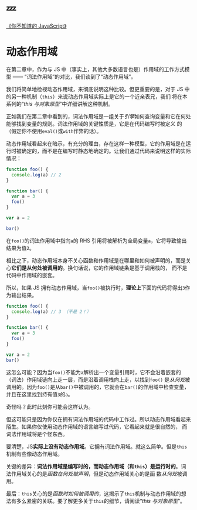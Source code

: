 # :zzz:

[《你不知道的 JavaScript》](https://github.com/ZXheart/You-Dont-Know-JS/blob/1ed-zh-CN/scope%20%26%20closures/apA.md)

# 动态作用域

在第二章中，作为与 JS 中（事实上，其他大多数语言也是）作用域的工作方式模型 —— “词法作用域”的对比，我们谈到了“动态作用域”。

我们将简单地检视动态作用域，来彻底说明这种比较。但更重要的是，对于 JS 中的另一种机制（`this`）来说动态作用域实际上是它的一个近亲表兄，我们
将在本系列的“_this 与对象原型_”中详细讲解这种机制。

正如我们在第二章中看到的，词法作用域是一组关于*引擎*如何查询变量和它在何处能够找到变量的规则。词法作用域的关键性质是，它是在代码编写时被定义
的（假定你不使用`eval()`或`with`作弊的话）。

动态作用域看起来在暗示，有充分的理由，存在这样一种模型，它的作用域是在运行时被确定的，而不是在编写时静态地确定的。让我们通过代码来说明这样的实际情况：

```javascript
function foo() {
  console.log(a) // 2
}

function bar() {
  var a = 3
  foo()
}

var a = 2

bar()
```

在`foo()`的词法作用域中指向`a`的 RHS 引用将被解析为全局变量`a`，它将导致输出结果为值`2`。

相比之下，动态作用域本身不关心函数和作用域是在哪里和如何被声明的，而是关心**它们是从何处被调用的**。换句话说，它的作用域链条是基于调用栈的，
而不是代码中作用域的嵌套。

所以，如果 JS 拥有动态作用域，当`foo()`被执行时，**理论上**下面的代码将得出`3`作为输出结果。

```javascript
function foo() {
  console.log(a) // 3 （不是 2！）
}

function bar() {
  var a = 3
  foo()
}

var a = 2
bar()
```

这怎么可能？因为当`foo()`不能为`a`解析出一个变量引用时，它不会沿着嵌套的（词法）作用域链向上走一层，而是沿着调用栈向上走，以找到`foo()`
是*从何处*被调用的。因为`foo()`是从`bar()`中被调用的，它就会在`bar()`的作用域中检查变量，并且在这里找到持有值`3`的`a`。

奇怪吗？此时此刻你可能会这样认为。

但这可能只是因为你仅在拥有词法作用域的代码中工作过。所以动态作用域看起来陌生。如果你仅使用动态作用域的语言编写过代码，它看起来就是很自然的，
而词法作用域将是个怪东西。

要清楚，JS**实际上没有动态作用域**。它拥有词法作用域。就这么简单。但是`this`机制有些像动态作用域。

关键的差异：**词法作用域是编写时的，而动态作用域（和`this`）是运行时的**。词法作用域关心的是*函数在何处被声明*，但是动态作用域关心的是函
数*从何处*被调用。

最后：`this`关心的是*函数时如何被调用的*，这揭示了`this`机制与动态作用域的想法有多么紧密的关联。要了解更多关于`this`的细节，请阅读“_this 与对象原型_”。
